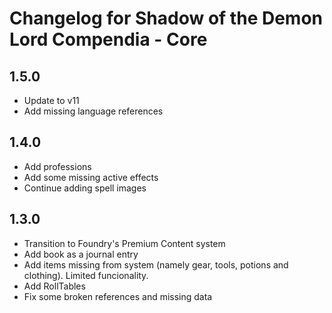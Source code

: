# Changelog for Shadow of the Demon Lord Compendia - Core

## 1.5.0

- Update to v11
- Add missing language references

## 1.4.0

- Add professions
- Add some missing active effects
- Continue adding spell images

## 1.3.0

- Transition to Foundry's Premium Content system
- Add book as a journal entry
- Add items missing from system (namely gear, tools, potions and clothing). Limited funcionality.
- Add RollTables
- Fix some broken references and missing data
